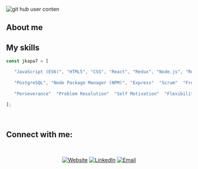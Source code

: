 
![git hub user conten](https://user-images.githubusercontent.com/111901979/225768541-b012b487-8324-4b70-9c3d-40fb46408959.png)

## About me

## My skills

````JavaScript
const jkapa7 = [

   "JavaScript (ES6)", "HTML5", "CSS", "React", "Redux", "Node.js", "React", "Node", "Redux", "Sass", "Git", "GitHub",
   
   "PostgreSQL", "Node Package Manager (NPM)", "Express"  "Scrum"  "Frontend" "Backend" "Full-Stack" "Planning" 
   
   "Perseverance"  "Problem Resolution"  "Self Motivation"  "Flexibility"  "Dedication" "Personal Productivity" 
  
];

````
<br>



## Connect with me:

<br>

<p align="center">
<a href="https://www.linkedin.com/in/gonzalezjuanr" target="_blank"><img alt="Website" src="https://img.shields.io/badge/LinkedIn-%40gonzalezjuanr-blue?style=flat-square&logo=linkedin"></a>
<a href="https://www.linkedin.com/in/gonzalezjuanr" target="_blank"><img alt="LinkedIn" src="https://img.shields.io/badge/Website-comingsoon-blue?style=flat-square&logo=appveyor"></a>
<a href="mailto:juandaniel5005@gmail.com"><img alt="Email" src="https://img.shields.io/badge/Email-juandaniel5005%40gmail.com-blue?style=flat-square&logo=gmail"></a>
</p>

